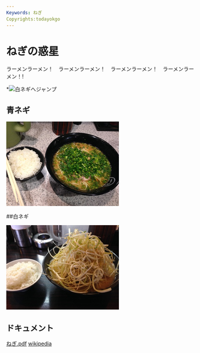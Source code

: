 ```yaml
---
Keywords: ねぎ
Copyrights:todayokgo
---
```


# ねぎの惑星

ラーメンラーメン！　ラーメンラーメン！　ラーメンラーメン！　ラーメンラーメン！!

*![白ネギへジャンプ](#white)

## 青ネギ

![青ネギ](./green_negi.jpg)

##<span id="white">白ネギ</span>

![](white_negi.jpg)

## ドキュメント

[ねぎ.pdf](ねぎ.pdf)
[wikipedia](https://ja.wikipedia.org/wiki/%E3%83%8D%E3%82%AE)
